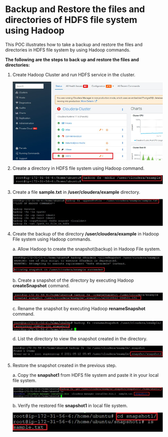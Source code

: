 # Backup and Restore the files and directories of HDFS file system using Hadoop

This POC illustrates how to take a backup and restore the files and directories in HDFS file system by using Hadoop commands.

**The following are the steps to back up and restore the files and directories:**

1.	Create Hadoop Cluster and run HDFS service in the cluster.

    ![Alt text](https://github.com/Protontech-1803/DataScience/blob/master/HDFS_Snapshot/Img1.jpg)

2.	Create a directory in HDFS file system using Hadoop command.

    ![Alt text](https://github.com/Protontech-1803/DataScience/blob/master/HDFS_Snapshot/Img2.jpg)

3.	Create a file **sample.txt** in **/user/cloudera/example** directory.

    ![Alt text](https://github.com/Protontech-1803/DataScience/blob/master/HDFS_Snapshot/Img3.jpg)

4.	Create the backup of the directory **/user/cloudera/example** in Hadoop File system using Hadoop commands.
    
      a.	Allow Hadoop to create the snapshot(backup) in Hadoop File system.
                    
      ![Alt text](https://github.com/Protontech-1803/DataScience/blob/master/HDFS_Snapshot/Img4.jpg)

      b.	Create a snapshot of the directory by executing Hadoop **createSnapshot** command.
      
      ![Alt text](https://github.com/Protontech-1803/DataScience/blob/master/HDFS_Snapshot/Img5.jpg)

      c.	Rename the snapshot by executing Hadoop **renameSnapshot** command.
      
      ![Alt text](https://github.com/Protontech-1803/DataScience/blob/master/HDFS_Snapshot/Img6.jpg)

      d.	List the directory to view the snapshot created in the directory.
      
      ![Alt text](https://github.com/Protontech-1803/DataScience/blob/master/HDFS_Snapshot/Img7.jpg)

5.	Restore the snapshot created in the previous step. 

    a.	Copy the **snapshot1** from HDFS file system and paste it in your local file system.
    
    ![Alt text](https://github.com/Protontech-1803/DataScience/blob/master/HDFS_Snapshot/Img8.jpg)

    b.	Verify the restored file **snapshot1** in local file system.

     ![Alt text](https://github.com/Protontech-1803/DataScience/blob/master/HDFS_Snapshot/Img9.jpg)









